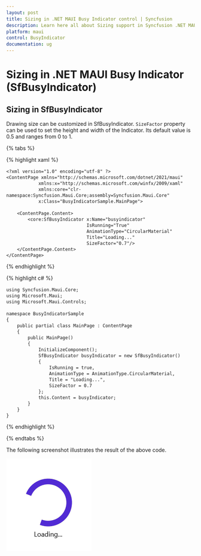 ```yaml
---
layout: post
title: Sizing in .NET MAUI Busy Indicator control | Syncfusion
description: Learn here all about Sizing support in Syncfusion .NET MAUI Busy Indicator (SfBusyIndicator) control and more.
platform: maui
control: BusyIndicator
documentation: ug
---
```

# Sizing in .NET MAUI Busy Indicator (SfBusyIndicator)

## Sizing in SfBusyIndicator

Drawing size can be customized in SfBusyIndicator. `SizeFactor` property can be used to set the height and width of the Indicator. Its default value is 0.5 and ranges from 0 to 1.

{% tabs %}

{% highlight xaml %}

    <?xml version="1.0" encoding="utf-8" ?>
    <ContentPage xmlns="http://schemas.microsoft.com/dotnet/2021/maui"
                xmlns:x="http://schemas.microsoft.com/winfx/2009/xaml"
                xmlns:core="clr-namespace:Syncfusion.Maui.Core;assembly=Syncfusion.Maui.Core"
                x:Class="BusyIndicatorSample.MainPage">

        <ContentPage.Content>
            <core:SfBusyIndicator x:Name="busyindicator"
                                  IsRunning="True"
                                  AnimationType="CircularMaterial"
                                  Title="Loading..."                            
                                  SizeFactor="0.7"/>           
        </ContentPage.Content>
    </ContentPage>

{% endhighlight %}

{% highlight c# %}

    using Syncfusion.Maui.Core;
    using Microsoft.Maui;
    using Microsoft.Maui.Controls;

    namespace BusyIndicatorSample
    {
        public partial class MainPage : ContentPage
        {
            public MainPage()
            {
                InitializeComponent();
                SfBusyIndicator busyIndicator = new SfBusyIndicator()
                {
                    IsRunning = true,
                    AnimationType = AnimationType.CircularMaterial,
                    Title = "Loading...",
                    SizeFactor = 0.7
                };
                this.Content = busyIndicator;
            }
        }
    }

{% endhighlight %}

{% endtabs %}

The following screenshot illustrates the result of the above code.

![Size Factor](Images/Sizing/Sizefactor.png)